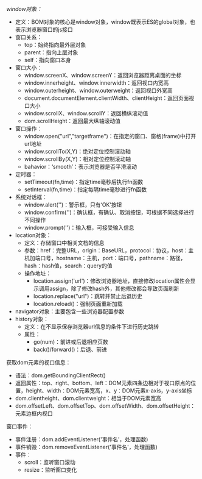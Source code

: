 *window对象：*
- 定义：BOM对象的核心是window对象，window既表示ES的global对象，也表示浏览器窗口的js接口
- 窗口关系：
	- top：始终指向最外层对象
	- parent：指向上层对象
	- self：指向窗口本身
- 窗口大小：
	- window.screenX、window.screenY：返回浏览器距离桌面的坐标
	- window.innerheight、window.innerwidth：返回视口内宽高
	- window.outerheight、window.outerweight：返回视口外宽高
	- document.documentElement.clientWidth、clientHeight：返回页面视口大小
	- window.scrollX、window.scrollY：返回横纵滚动值
	- dom.scrollHeight：返回最大纵轴滚动值
- 窗口操作：
	- window.open("url","targetframe")：在指定的窗口、窗格(frame)中打开url地址
	- window.scrollTo(X,Y)：绝对定位控制滚动轴
	- window.scrollBy(X,Y)：相对定位控制滚动轴
	- bahavior：‘smooth’：表示浏览器是否平滑滚动
- 定时器：
	- setTimeout(fn,time)：指定time毫秒后执行fn函数
	- setInterval(fn,time)：指定每隔time毫秒进行fn函数
- 系统对话框：
	- window.alert('')：警示框，只有‘OK’按钮
	- window.confirm('')：确认框，有确认、取消按钮，可根据不同选择进行不同操作
	- window.prompt('')：输入框，可接受输入信息
- location对象：
	- 定义：存储窗口中相关文档的信息
	- 参数：href：完整URL，origin：BaseURL，protocol：协议，host：主机加端口号，hostname：主机，port：端口号，pathname：路径，hash：hash值，search：query的值
	- 操作地址：
		- location.assign('url')：修改浏览器地址，直接修改location属性会显示调用assign，除了修改hash外，其他修改都会导致页面刷新
		- location.replace("url")：跳转并禁止后退历史
		- location.reload()：强制页面重新加载
- navigator对象：主要包含一些浏览器配置参数
- history对象：
	- 定义：在不显示保存浏览器url信息的条件下进行历史跳转
	- 属性：
		- go(num)：前进或后退相应页数
		- back()/forward()：后退、前进

获取dom元素的视口信息：
- 语法：dom.getBoundingClientRect()
- 返回属性：top、right、bottom、left：DOM元素四条边相对于视口原点的位置，height、width：DOM元素宽高，x、y：DOM元素x-axis，y-axis坐标
- dom.clientheight、dom.clientweight：相当于DOM元素宽高
- dom.offsetLeft、dom.offsetTop、dom.offsetWidth、dom.offsetHeight：元素边框内视口

窗口事件：
- 事件注册：dom.addEventListener('事件名'，处理函数)
- 事件销毁：dom.removeEventListener('事件名'，处理函数)
- 事件：
	- scroll：监听窗口滚动
	- resize：监听窗口变化
